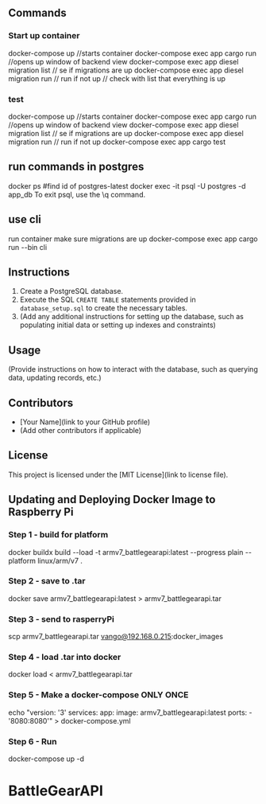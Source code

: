 
## Commands

### Start up container 

docker-compose up   //starts container
docker-compose exec app cargo run //opens up window of backend view
docker-compose exec app diesel migration list // se if migrations are up
docker-compose exec app diesel migration run // run if not up
// check with list that everything is up

### test
docker-compose up   //starts container
docker-compose exec app cargo run //opens up window of backend view
docker-compose exec app diesel migration list // se if migrations are up
docker-compose exec app diesel migration run // run if not up
docker-compose exec app cargo test

## run commands in postgres
docker ps #find id of postgres-latest
docker exec -it <container-name-or-id> psql -U postgres -d app_db
To exit psql, use the \q command.

## use cli
run container
make sure migrations are up
docker-compose exec app cargo run --bin cli 



## Instructions

1. Create a PostgreSQL database.
2. Execute the SQL `CREATE TABLE` statements provided in `database_setup.sql` to create the necessary tables.
3. (Add any additional instructions for setting up the database, such as populating initial data or setting up indexes and constraints)

## Usage

(Provide instructions on how to interact with the database, such as querying data, updating records, etc.)

## Contributors

- [Your Name](link to your GitHub profile)
- (Add other contributors if applicable)

## License

This project is licensed under the [MIT License](link to license file).



## Updating and Deploying Docker Image to Raspberry Pi

### Step 1 - build for platform
docker buildx build --load -t armv7_battlegearapi:latest --progress plain --platform linux/arm/v7 .

### Step 2 - save to .tar
docker save armv7_battlegearapi:latest > armv7_battlegearapi.tar

### Step 3 - send to rasperryPi
scp armv7_battlegearapi.tar vango@192.168.0.215:docker_images

### Step 4 - load .tar into docker
docker load < armv7_battlegearapi.tar

### Step 5 - Make a docker-compose ONLY ONCE
echo "version: '3'
services:
  app:
    image: armv7_battlegearapi:latest
    ports:
      - '8080:8080'" > docker-compose.yml

### Step 6 - Run 
docker-compose up -d

# BattleGearAPI
